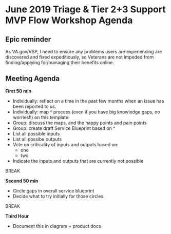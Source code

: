 # June 2019 Triage & Tier 2+3 Support MVP Flow Workshop Agenda

## Epic reminder
As VA.gov/VSP, I need to ensure any problems users are experiencing are discovered and fixed expeditiously, so Veterans are not impeded from finding/applying for/managing their benefits online.

## Meeting Agenda

**First 50 min**

- Individually: reflect on a time in the past few months when an issue has been reported to us.
- Individually: map ^ process (even if you have big knowledge gaps, no worries!!) on this template:
- Group: discuss the maps, and the happy points and pain points
- Group: create draft Service Blueprint based on ^
- List all possible inputs
- List all possibe outputs
- Vote on criticality of inputs and outputs based on:
  - one
  - two
- Indicate the inputs and outputs that are currently not possible

BREAK

**Second 50 min**

- Circle gaps in overall service blueprint
- Decide what to try initially for those circles

BREAK

**Third Hour**

- Document this in diagram + product docs
